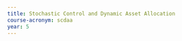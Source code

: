 ```yaml
---
title: Stochastic Control and Dynamic Asset Allocation
course-acronym: scdaa
year: 5
---
```


<!-- Remove this comment and add a summary! -->

<!-- **Main topics**: -->